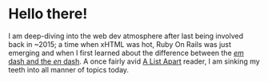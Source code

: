 # Hello there!

I am deep-diving into the web dev atmosphere after last being involved back in ~2015; a time when xHTML was hot, Ruby On Rails was just emerging and when I first learned about the difference between the [*em* dash and the *en* dash](https://alistapart.com/article/emen/). A once fairly avid [A List Apart](https://alistapart.com/) reader, I am sinking my teeth into all manner of topics today.
